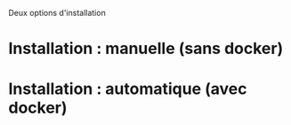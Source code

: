 Deux options d'installation

# Installation : manuelle (sans docker)

# Installation : automatique (avec docker)